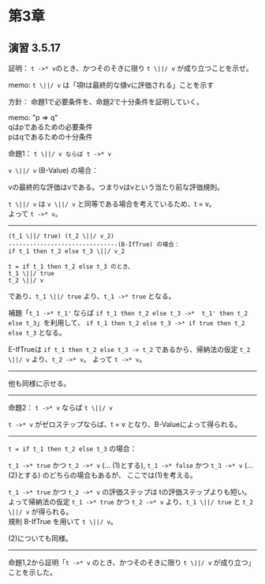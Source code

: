 # 第3章

## 演習 3.5.17

証明： `t ->* v`のとき、かつそのそきに限り `t \||/ v` が成り立つことを示せ。

memo:
`t \||/ v` は「項tは最終的な値vに評価される」ことを示す

方針： 命題1で必要条件を、命題2で十分条件を証明していく。

memo:
"p => q"  
qはpであるための必要条件  
pはqであるための十分条件

命題1： `t \||/ v ならば t ->* v`

`v \||/ v` (B-Value) の場合：

vの最終的な評価はvである。つまりvはvという当たり前な評価規則。

`t \||/ v` は `v \||/ v` と同等である場合を考えているため、t = v。  
よって `t ->* v`。

---

```
(t_1 \||/ true) (t_2 \||/ v_2)
-------------------------------(B-IfTrue) の場合：
if t_1 then t_2 else t_3 \||/ v_2

t = if t_1 then t_2 else t_3 のとき、
t_1 \||/ true
t_2 \||/ v
```

であり、`t_1 \||/ true` より、`t_1 ->* true` となる。

補題「`t_1 ->* t_1'` ならば `if t_1 then t_2 else t_3 ->*  t_1' then t_2 else t_3`」を利用して、
`if t_1 then t_2 else t_3 ->* if true then t_2 else t_3` となる。

E-IfTrueは `if t_1 then t_2 else t_3 -> t_2` であるから、帰納法の仮定 `t_2 \||/ v` より、`t_2 ->* v`。
よって `t ->* v`。

---

他も同様に示せる。

---

命題2： `t ->* v` ならば `t \||/ v`

`t ->* v` がゼロステップならば、t = v となり、B-Valueによって得られる。

---

`t = if t_1 then t_2 else t_3` の場合：

`t_1 ->* true` かつ `t_2 ->* v` (... (1)とする), `t_1 ->* false` かつ `t_3 ->* v` (... (2)とする) のどちらの場合もあるが、
ここでは(1)を考える。

`t_1 ->* true` かつ `t_2 ->* v` の評価ステップは tの評価ステップよりも短い。  
よって帰納法の仮定 `t_1 ->* true` かつ `t_2 ->* v` より、`t_1 \||/ true` と `t_2 \||/ v` が得られる。  
規則 B-IfTrue を用いて `t \||/ v`。

(2)についても同様。

---

命題1,2から証明「`t ->* v` のとき、かつそのそきに限り `t \||/ v` が成り立つ」ことを示した。
